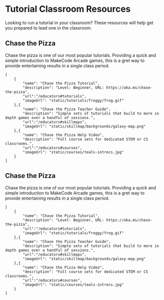 # Tutorial Classroom Resources

Looking to run a tutorial in your classroom? These resources will help get you prepared to lead one in the classroom. 


## <a name="pizza">Chase the Pizza</a>
Chase the pizza is one of our most popular tutorials. Providing a quick and simple introduction to MakeCode Arcade games, this is a gret way to provide entertaining results in a single class period.


```codecard
[
    {
        "name": "Chase the Pizza Tutorial",
        "description": "Level: Beginner, URL: https://aka.ms/chase-the-pizza",
        "url":"/educators#tutorials",
        "imageUrl": "static/tutorials/froggy/frog.gif"
    },{
        "name": "Chase the Pizza Teacher Guide",
        "description": "Simple sets of tutorials that build to more in depth games over a handful of sessions.",
        "url":"/educators#skillmaps",
        "imageUrl": "static/skillmap/backgrounds/galaxy-map.png"
    },{
        "name": "Chase the Pizza Help Video",
        "description": "Full course sets for dedicated STEM or CS classrooms.",
        "url":"/educators#courses",
        "imageUrl": "static/courses/teals-introcs.jpg"
    }
]
```


## <a name="pizza">Chase the Pizza</a>
Chase the pizza is one of our most popular tutorials. Providing a quick and simple introduction to MakeCode Arcade games, this is a gret way to provide entertaining results in a single class period.


```codecard
[
    {
        "name": "Chase the Pizza Tutorial",
        "description": "Level: Beginner, URL: https://aka.ms/chase-the-pizza",
        "url":"/educators#tutorials",
        "imageUrl": "static/tutorials/froggy/frog.gif"
    },{
        "name": "Chase the Pizza Teacher Guide",
        "description": "Simple sets of tutorials that build to more in depth games over a handful of sessions.",
        "url":"/educators#skillmaps",
        "imageUrl": "static/skillmap/backgrounds/galaxy-map.png"
    },{
        "name": "Chase the Pizza Help Video",
        "description": "Full course sets for dedicated STEM or CS classrooms.",
        "url":"/educators#courses",
        "imageUrl": "static/courses/teals-introcs.jpg"
    }
]
```